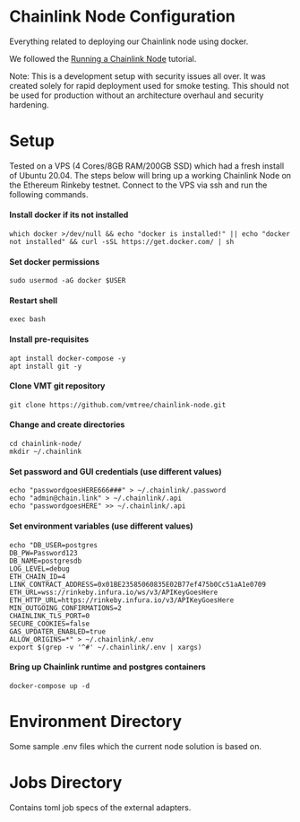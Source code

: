 # Chainlink Node Configuration
Everything related to deploying our Chainlink node using docker.

We followed the [Running a Chainlink Node](https://www.youtube.com/watch?v=DO3O6ZUtwbs) tutorial. 

Note: This is a development setup with security issues all over.  It was created solely for rapid deployment used for smoke testing.  This should not be used for production without an architecture overhaul and security hardening.

# Setup 
Tested on a VPS (4 Cores/8GB RAM/200GB SSD) which had a fresh install of Ubuntu 20.04.  The steps below will bring up a working Chainlink Node on the Ethereum Rinkeby testnet. Connect to the VPS via ssh and run the following commands. 

#### Install docker if its not installed
```
which docker >/dev/null && echo "docker is installed!" || echo "docker not installed" && curl -sSL https://get.docker.com/ | sh
```

#### Set docker permissions
```
sudo usermod -aG docker $USER
```

#### Restart shell
```
exec bash
```

#### Install pre-requisites
```
apt install docker-compose -y 
apt install git -y
```

#### Clone VMT git repository
```
git clone https://github.com/vmtree/chainlink-node.git
```

#### Change and create directories
```
cd chainlink-node/
mkdir ~/.chainlink
```

#### Set password and GUI credentials (use different values)
```
echo "passwordgoesHERE666###" > ~/.chainlink/.password
echo "admin@chain.link" > ~/.chainlink/.api
echo "passwordgoesHERE" >> ~/.chainlink/.api
```

#### Set environment variables (use different values)
```
echo "DB_USER=postgres
DB_PW=Password123
DB_NAME=postgresdb
LOG_LEVEL=debug
ETH_CHAIN_ID=4
LINK_CONTRACT_ADDRESS=0x01BE23585060835E02B77ef475b0Cc51aA1e0709
ETH_URL=wss://rinkeby.infura.io/ws/v3/APIKeyGoesHere
ETH_HTTP_URL=https://rinkeby.infura.io/v3/APIKeyGoesHere
MIN_OUTGOING_CONFIRMATIONS=2
CHAINLINK_TLS_PORT=0
SECURE_COOKIES=false
GAS_UPDATER_ENABLED=true
ALLOW_ORIGINS=*" > ~/.chainlink/.env
export $(grep -v '^#' ~/.chainlink/.env | xargs)
```

#### Bring up Chainlink runtime and postgres containers
```
docker-compose up -d
```


# Environment Directory
Some sample .env files which the current node solution is based on.

# Jobs Directory
Contains toml job specs of the external adapters.
